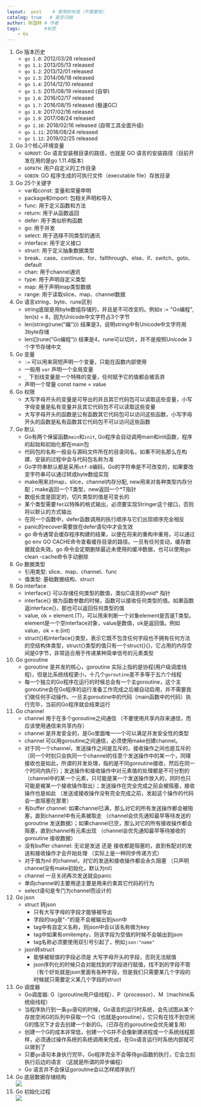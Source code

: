 ```yaml
---
layout:  post    # 使用的布局（不需要改）
catalog: true   # 是否归档
author: 陈国林 # 作者
tags:         #标签
    - Go
---
```


1. Go 版本历史
    + `go 1.0`: 2012/03/28 released
    + `go 1.1`: 2013/05/13 released
    + `go 1.2`: 2013/12/01 released
    + `go 1.3`: 2014/06/18 released
    + `go 1.4`: 2014/12/10 released
    + `go 1.5`: 2015/08/19 released   (自举)
    + `go 1.6`: 2016/02/17 released
    + `go 1.7`: 2016/08/15 released   (极速GC)
    + `go 1.8`: 2017/02/16 released
    + `go 1.9`: 2017/08/24 released
    + `go 1.10`: 2018/02/16 released  (自带工具全面升级)
    + `go 1.11`: 2018/08/24 released
    + `go 1.12`: 2019/02/25 released
2. Go 3个核心环境变量
    + `GOROOT`: Go 语言安装根目录的路径，也就是 GO 语言的安装路径（目前开发在用的是go 1.11.4版本）
    + `GOPATH`: 用户自定义的工作目录
    + `GOBIN`: GO 程序生成的可执行文件（executable file）存放目录
3. Go 25个关键字
    + var和const: 变量和常量申明
    + package和import: 包相关声明和导入
    + func: 用于定义函数和方法
    + return: 用于从函数返回
    + defer: 用于类似析构函数
    + go: 用于并发
    + select: 用于选择不同类型的通讯
    + interface: 用于定义接口
    + struct: 用于定义抽象数据类型
    + break、case、continue、for、fallthrough、else、if、switch、goto、default
    + chan: 用于channel通讯
    + type: 用于声明自定义类型
    + map: 用于声明map类型数据
    + range: 用于读取slice、map、channel数据
4. Go 语言string、byte、rune区别
    + string底层是用byte数组存储的，并且是不可改变的。例如s := "Go编程", len(s) = 8，因为Unicode中文字符占3个字节
    + len(string(rune("编"))) 结果是3，说明string中有Unicode中文字符用3byte存储
    + len([]rune("Go编程”)) 结果是4，rune可以切片，并不是按照Unicode 3个字节存储中文
5. Go 变量
    + `:=` 可以用来简短声明一个变量，只能在函数内部使用
    + 一般用 `var` 声明一个全局变量
    + `_` 下划线变量是一个特殊的变量，任何赋予它的值都会被丢弃
    + 声明一个常量 const name = value
6. Go 权限
    + 大写字母开头的变量是可导出的并且其它代码包可以读取这些变量，小写字母变量是私有变量并且其它代码包不可以读取这些变量
    + 大写字母开头的函数是公有函数其它代码包可以访问这些函数，小写字母开头的函数是私有函数其它代码包不可以访问这些函数
7. Go 默认
    + Go有两个保留函数`main`和`init`, Go程序会自动调用main和init函数，程序的起始和初始化都在main包
    + 代码包的名称一般会与源码文件所在的目录同名，如果不同名那么在构建、安装的过程中会与代码包名称为准
    + Go字符串默认都是采用`utf-8`编码，Go的字符串是不可改变的，如果要改变字符串可以通过转成byte数组实现
    + make用来对map，slice，channel内存分配, new用来对各种类型内存分配；make返回一个T类型，new返回一个*T指针
    + 数组长度是固定的，切片类型的值是可变长的
    + 某个类型需要`fmt`以特殊的格式输出，必须要实现Stringer这个接口，否则将以默认的方式输出
    + 在同一个函数中，defer函数调用的执行顺序与它们出现顺序完全相反
    + panic的recover需要放在defer语句中才会生效
    + go 命令通常会缓存程序构建的结果，以便在将来的重构中重用，可以通过go env GO CACHE命令查看缓存目录的路径。一旦有任何变动，缓存数据就会失效。go 命令会定期删除最近未使用的缓冲数据，也可以使用go clean -cache命令手动删除
8. Go 数据类型
    + 引用类型: slice、map、channel、func
    + 值类型: 基础数据结构、struct
9. Go interface
    + interface{} 可以存储任何类型的数值，类似C语言的void* 指针
    + interface{} 做为函数参数的时候，函数可以接收任何类型的值。如果函数返interface{}，那也可以返回任何类型的值
    + value, ok = element.(T)，可以用来判断一个对象element是否是T类型。element是一个空interface对象，value是数值，ok是返回值。例如value，ok = e.(int)
    + struct{}和interface{}类型，表示它既不包含任何字段也不拥有任何方法的空结构体类型，struct{}类型的值只有一个struct{}{}，它占用的内存空间是0字节，非常适合用于传递某种简单信号的元素类型
10. Go goroutine
    + goroutine 是并发的核心，goroutine 实际上指的是协程(用户级调度线程)，但是比系统线程更小，十几个`goroutine`差不多等于五六个线程
    + 每一个独立的Go程序在运行的时候总会有一个主goroutine，这个主goroutine会在Go程序的运行准备工作完成之后被自动启用，并不需要我们做任何手动操作。一旦主goroutine中的代码（main函数中的代码）执行完毕，当前的Go程序就会结束运行
11. Go channel
    + channel 用于在多个goroutine之间通信  （不要使用共享内存来通信，而应该使用通信来共享内存）
    + channel 是并发安全的，是Go里面唯一一个可以满足并发安全性的类型
    + channel 可以用goroutine之间通信，必须使用make创建channel。
    + 对于同一个channel，发送操作之间是互斥的，接收操作之间也是互斥的 （同一个时刻只会执同一个channel的任意个发送操作中的某一个，同理接收也是如此，所谓的并发处理，指的是不同goroutine接收，然后在同一个时间内执行）；发送操作和接收操作中对元素值的处理都是不可分割的  （channel中的某一个元素，只可能是某一个发送操作放入的，同时也只可能是被某一个接收操作取出）；发送操作在完全完成之前会被阻塞，接收操作也是如此 （发送或接收操作没有完全完成之前，发起这个操作的代码会一直阻塞在那里）
    + 有buffer channel: 如果channel已满，那么对它的所有发送操作都会被阻塞，直到channel中有元素被取走 （channel会优先通知最早等待发送的goroutine 发送数据）；如果channel已空，那么对它的所有接收操作都会阻塞，直到channel有元素出现 （channel会优先通知最早等待接收的goroutine 接收数据）
    + 没有buffer channel: 无论是发送 还是 接收都是阻塞的，直到有配对的发送和接收操作才会开始处理 （实际上是一种同步传递方式）
    + 对于值为nil 的channel，对它的发送和接收操作都会永久阻塞  （只声明channel没有make初始化，默认为nil）
    + channel 一旦关闭再次发送就会panic
    + 单向channel的主要用途主要是用来约束其它代码的行为
    + select语句是专门为channel而设计的
12. Go json
    + struct 转json
        + 只有大写字母的字段才能够被导出
        + 字段的tag是"-"的是不会被输出到json中
        + tag中有自定义名称，则json中会以该名称做为key
        + tag中如果有omitempty，则该字段为空值的时候不会输出到json
        + tag名称必须要使用双引号引起了，例如`json:"name"`
    + json转struct
        + 能够被赋值的字段必须是 大写字母开头的字段，否则无法赋值
        + json序列化的时候只会对能找到的字段进行赋值，找不到的字段不管（有个好处就是json里面有各种字段，但是我们只需要某几个字段的时候就只需要定义某几个字段的struct
13. Go 调度器
    + Go调度器: G（goroutine用户级线程）、P（processor）、M（machine系统级线程）
    + 当程序执行到一条`go`语句的时候，Go语言的运行时系统，会先试图从某个存放空闲G的队列中获取一个G（也就是goroutine），它只有在找不到空闲G的情况下才会去创建一个新的G。（已存在的goroutine会优先被复用）
    + 创建一个G的成本非常低，创建一个G并不会像新建进程或一个系统线程那样，必须通过操作系统的系统调用来完成，在Go语言运行时系统内部就可以做到了
    + 只要`go`语句本身执行完毕，Go程序完全不会等待go函数的执行，它会立刻执行后边的语言 （这就是所谓的异步编程）
    + Go 语言并不会保证goroutine会以怎样顺序执行
14. Go 底层数据存储结构  
   ![](https://github.com/chenguolin/chenguolin.github.io/blob/master/data/image/go-data-structure.png?raw=true)
15. Go 初始化过程  
   ![](https://github.com/chenguolin/chenguolin.github.io/blob/master/data/image/go-init-pipeline.png?raw=true)


